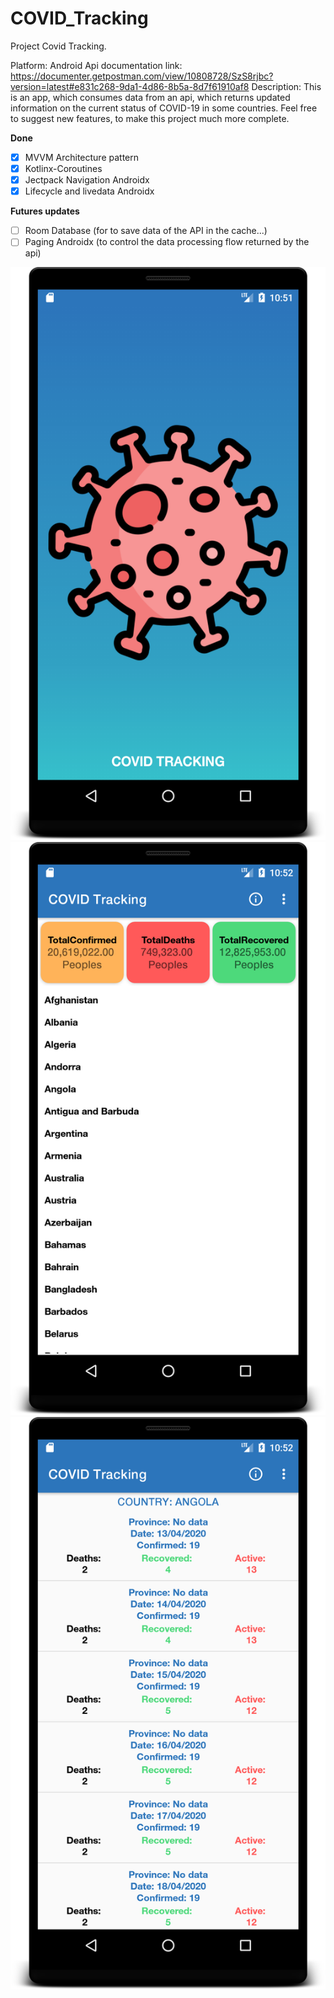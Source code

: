 # COVID_Tracking
Project Covid Tracking.

Platform: Android
Api documentation link: https://documenter.getpostman.com/view/10808728/SzS8rjbc?version=latest#e831c268-9da1-4d86-8b5a-8d7f61910af8
Description: This is an app, which consumes data from an api, which returns updated information on the current status of COVID-19 in some countries.
Feel free to suggest new features, to make this project much more complete.

**Done**
- [x] MVVM Architecture pattern
- [x] Kotlinx-Coroutines
- [x] Jectpack Navigation Androidx
- [x] Lifecycle and livedata Androidx

**Futures updates**
- [ ] Room Database (for to save data of the API in the cache...)
- [ ] Paging Androidx (to control the data processing flow returned by the api)

![ScreenShot](https://github.com/Romavic/COVID_Tracking/blob/master/AppFolderUtil/image1.png)
![ScreenShot](https://github.com/Romavic/COVID_Tracking/blob/master/AppFolderUtil/image2.png)
![ScreenShot](https://github.com/Romavic/COVID_Tracking/blob/master/AppFolderUtil/image3.png)
